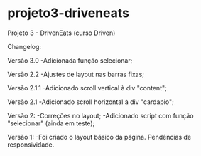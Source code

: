 # projeto3-driveneats
Projeto 3 - DrivenEats (curso Driven)

Changelog:

Versão 3.0
-Adicionada função selecionar;

Versão 2.2
-Ajustes de layout nas barras fixas;

Versão 2.1.1
-Adicionado scroll vertical à div "content";

Versão 2.1
-Adicionado scroll horizontal à div "cardapio";

Versão 2:
-Correções no layout;
-Adicionado script com função "selecionar" (ainda em teste);

Versão 1:
-Foi criado o layout básico da página. Pendências de responsividade.

